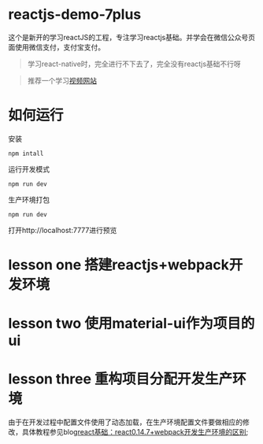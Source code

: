 # reactjs-demo-7plus
这个是新开的学习reactJS的工程，专注学习reactjs基础。并学会在微信公众号页面使用微信支付，支付宝支付。

> 学习react-native时，完全进行不下去了，完全没有reactjs基础不行呀

>推荐一个学习[视频网站](http://www.ejiakt.com/album/show/211)

# 如何运行

安装

```npm intall ```

运行开发模式

```npm run dev ```

生产环境打包

```npm run dev ```

打开http://localhost:7777进行预览

# lesson one  搭建reactjs+webpack开发环境

# lesson two  使用material-ui作为项目的ui

# lesson three 重构项目分配开发生产环境

由于在开发过程中配置文件使用了动态加载，在生产环境配置文件要做相应的修改，具体教程参见blog[react基础：react0.14.7+webpack开发生产环境的区别](http://hammercui.github.io/post/react%E5%9F%BA%E7%A1%80%EF%BC%9Areact-webpack%E5%BF%AB%E9%80%9F%E6%90%AD%E5%BB%BA2%EF%BC%9A%E5%BC%80%E5%8F%91%E7%94%9F%E4%BA%A7%E7%8E%AF%E5%A2%83%E7%9A%84%E6%90%AD%E5%BB%BA/);